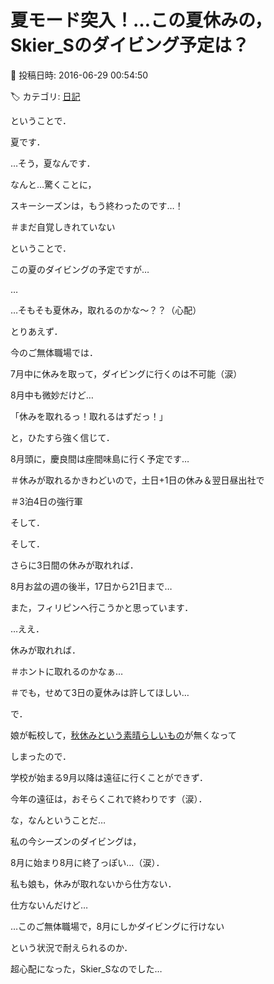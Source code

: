 # 夏モード突入！…この夏休みの，Skier_Sのダイビング予定は？

📅 投稿日時: 2016-06-29 00:54:50

🏷️ カテゴリ: [日記](cc4b5682fb7b8b144980957a978653fb0.md)

ということで．





夏です．


…そう，夏なんです．





なんと…驚くことに，


スキーシーズンは，もう終わったのです…！


＃まだ自覚しきれていない





ということで．


この夏のダイビングの予定ですが…


…


…そもそも夏休み，取れるのかな～？？（心配）





とりあえず．


今のご無体職場では．


7月中に休みを取って，ダイビングに行くのは不可能（涙）





8月中も微妙だけど…


「休みを取れるっ！取れるはずだっ！」


と，ひたすら強く信じて．


8月頭に，慶良間は座間味島に行く予定です…


＃休みが取れるかきわどいので，土日+1日の休み＆翌日昼出社で


＃3泊4日の強行軍





そして．


そして．


さらに3日間の休みが取れれば．


8月お盆の週の後半，17日から21日まで…


また，フィリピンへ行こうかと思っています．


…ええ．


休みが取れれば．


＃ホントに取れるのかなぁ…


＃でも，せめて3日の夏休みは許してほしい…





で．


娘が転校して，[秋休みという素晴らしいもの](ec0604749e44cd1713bf0e99fe51109f4.md)が無くなって


しまったので．


学校が始まる9月以降は遠征に行くことができず．


今年の遠征は，おそらくこれで終わりです（涙）．





な，なんということだ…


私の今シーズンのダイビングは，


8月に始まり8月に終了っぽい…（涙）．





私も娘も，休みが取れないから仕方ない．


仕方ないんだけど…





…このご無体職場で，8月にしかダイビングに行けない


という状況で耐えられるのか．


超心配になった，Skier_Sなのでした…
